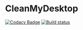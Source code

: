 # CleanMyDesktop

[![Codacy Badge](https://api.codacy.com/project/badge/Grade/6457ec251710426fa646f3d90bc0f97c)](https://www.codacy.com/app/mehmetcan/CleanMyDesktop?utm_source=github.com&utm_medium=referral&utm_content=MCKanpolat/CleanMyDesktop&utm_campaign=badger)
[![Build status](https://ci.appveyor.com/api/projects/status/fk351ae3j0jod1md/branch/master?svg=true)](https://ci.appveyor.com/project/MCKanpolat/cleanmydesktop/branch/master)

